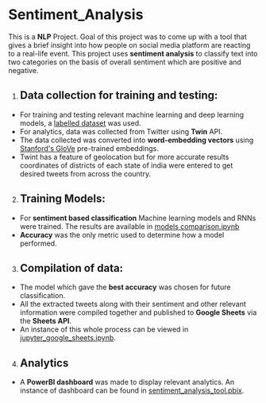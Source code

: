 # Sentiment_Analysis
This is a **NLP** Project. Goal of this project was to come up with a tool that gives a brief insight into how people on social media platform are reacting to a real-life event. 
This project uses **sentiment analysis** to classify text into two categories on the basis of overall sentiment which are positive and negative. 

1. ## Data collection for training and testing: 
- For training and testing relevant machine learning and deep learning models, a [labelled dataset](https://www.kaggle.com/kazanova/sentiment140) was used. 
- For analytics, data was collected from Twitter using **Twin** API.
- The data collected was converted into **word-embedding vectors** using [Stanford's GloVe](https://nlp.stanford.edu/projects/glove/) pre-trained embeddings.
- Twint has a feature of geolocation but for more accurate results coordinates of districts of each state of india were entered to get desired tweets from across the country.
2. ## Training Models:
- For **sentiment based classification** Machine learning models and RNNs were trained. The results are available in [models comparison.ipynb](https://github.com/ArnavS1102/Sentiment-Analysis/blob/main/models%20comparison.ipynb)
- **Accuracy** was the only metric used to determine how a model performed.
3. ## Compilation of data:
- The model which gave the **best accuracy** was chosen for future classification.
- All the extracted tweets along with their sentiment and other relevant information were compiled together and published to **Google Sheets** via the **Sheets API**.
- An instance of this whole process can be viewed in [jupyter_google_sheets.ipynb](https://github.com/ArnavS1102/Sentiment-Analysis/blob/main/jupyter_google_sheets.ipynb).
4. ## Analytics
- A **PowerBI dashboard** was made to display relevant analytics. An instance of dashboard can be found in [sentiment_analysis_tool.pbix](https://github.com/ArnavS1102/Sentiment-Analysis/blob/main/sentiment_analysis_tool.pbix).


